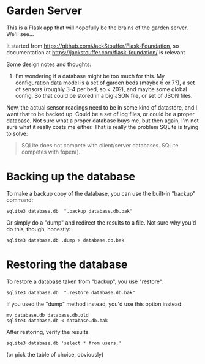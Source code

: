 # Garden Server

This is a Flask app that will hopefully be the brains of the garden server.
We'll see...

It started from https://github.com/JackStouffer/Flask-Foundation, so documentation at https://jackstouffer.com/flask-foundation/ is relevant


Some design notes and thoughts: 
1. I'm wondering if a database might be too much for this. My configuration data model is a set of garden beds (maybe 6 or 7?), a set of sensors (roughly 3-4 per bed, so < 20?), and maybe some global config. So that could be stored in a big JSON file, or set of JSON files. 

Now, the actual sensor readings need to be in some kind of datastore, and I want that to be backed up. Could be a set of log files, or could be a proper database. Not sure what a proper database buys me, but then again, I'm not sure what it really costs me either. That is really the problem SQLite is trying to solve: 
> SQLite does not compete with client/server databases. SQLite competes with fopen().



# Backing up the database

To make a backup copy of the database, you can use the built-in "backup" command:

```
sqlite3 database.db  ".backup database.db.bak"
```

Or simply do a "dump" and redirect the results to a file. Not sure why you'd do this, though, honestly:

```
sqlite3 database.db .dump > database.db.bak
```

# Restoring the database

To restore a database taken from "backup", you use "restore": 
```
sqlite3 database.db  ".restore database.db.bak"
```

If you used the "dump" method instead, you'd use this option instead: 

```
mv database.db database.db.old
sqlite3 database.db < database.db.bak
```

After restoring, verify the results.

```
sqlite3 database.db 'select * from users;'
```
(or pick the table of choice, obviously)
